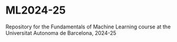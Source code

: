 # ML2024-25
Repository for the Fundamentals of Machine Learning course at the Universitat Autonoma de Barcelona, 2024-25
